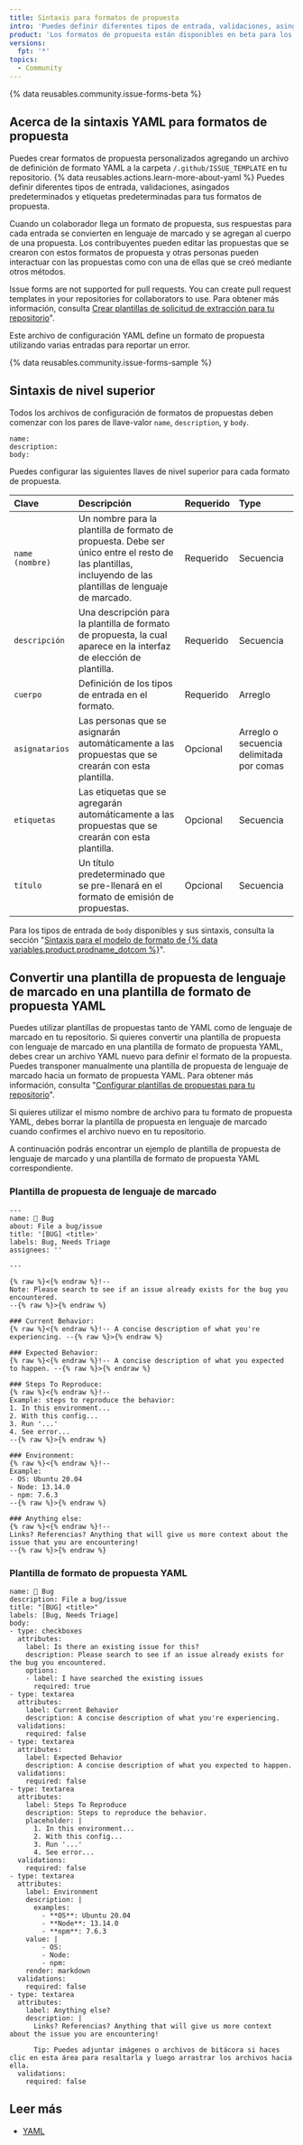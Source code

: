 ```yaml
---
title: Sintaxis para formatos de propuesta
intro: 'Puedes definir diferentes tipos de entrada, validaciones, asingados predeterminados y etiquetas predeterminadas para tus formatos de propuesta.'
product: 'Los formatos de propuesta están disponibles en beta para los repositorios públicos en {% data variables.product.prodname_dotcom_the_website %}'
versions:
  fpt: '*'
topics:
  - Community
---
```


{% data reusables.community.issue-forms-beta %}

## Acerca de la sintaxis YAML para formatos de propuesta

Puedes crear formatos de propuesta personalizados agregando un archivo de definición de formato YAML a la carpeta `/.github/ISSUE_TEMPLATE` en tu repositorio. {% data reusables.actions.learn-more-about-yaml %} Puedes definir diferentes tipos de entrada, validaciones, asingados predeterminados y etiquetas predeterminadas para tus formatos de propuesta.

Cuando un colaborador llega un formato de propuesta, sus respuestas para cada entrada se convierten en lenguaje de marcado y se agregan al cuerpo de una propuesta. Los contribuyentes pueden editar las propuestas que se crearon con estos formatos de propuesta y otras personas pueden interactuar con las propuestas como con una de ellas que se creó mediante otros métodos.

Issue forms are not supported for pull requests. You can create pull request templates in your repositories for collaborators to use. Para obtener más información, consulta [Crear plantillas de solicitud de extracción para tu repositorio](/communities/using-templates-to-encourage-useful-issues-and-pull-requests/creating-a-pull-request-template-for-your-repository)".

Este archivo de configuración YAML define un formato de propuesta utilizando varias entradas para reportar un error.

{% data reusables.community.issue-forms-sample %}

## Sintaxis de nivel superior

Todos los archivos de configuración de formatos de propuestas deben comenzar con los pares de llave-valor `name`, `description`, y `body`.

```YAML{:copy}
name:
description:
body:
```

Puedes configurar las siguientes llaves de nivel superior para cada formato de propuesta.

| Clave           | Descripción                                                                                                                                                | Requerido | Type                                     |
|:--------------- |:---------------------------------------------------------------------------------------------------------------------------------------------------------- |:--------- |:---------------------------------------- |
| `name (nombre)` | Un nombre para la plantilla de formato de propuesta. Debe ser único entre el resto de las plantillas, incluyendo de las plantillas de lenguaje de marcado. | Requerido | Secuencia                                |
| `descripción`   | Una descripción para la plantilla de formato de propuesta, la cual aparece en la interfaz de elección de plantilla.                                        | Requerido | Secuencia                                |
| `cuerpo`        | Definición de los tipos de entrada en el formato.                                                                                                          | Requerido | Arreglo                                  |
| `asignatarios`  | Las personas que se asignarán automáticamente a las propuestas que se crearán con esta plantilla.                                                          | Opcional  | Arreglo o secuencia delimitada por comas |
| `etiquetas`     | Las etiquetas que se agregarán automáticamente a las propuestas que se crearán con esta plantilla.                                                         | Opcional  | Secuencia                                |
| `título`        | Un título predeterminado que se pre-llenará en el formato de emisión de propuestas.                                                                        | Opcional  | Secuencia                                |

Para los tipos de entrada de `body` disponibles y sus sintaxis, consulta la sección "[Sintaxis para el modelo de formato de {% data variables.product.prodname_dotcom %}](/communities/using-templates-to-encourage-useful-issues-and-pull-requests/syntax-for-githubs-form-schema)".

## Convertir una plantilla de propuesta de lenguaje de marcado en una plantilla de formato de propuesta YAML

Puedes utilizar plantillas de propuestas tanto de YAML como de lenguaje de marcado en tu repositorio. Si quieres convertir una plantilla de propuesta con lenguaje de marcado en una plantilla de formato de propuesta YAML, debes crear un archivo YAML nuevo para definir el formato de la propuesta. Puedes transponer manualmente una plantilla de propuesta de lenguaje de marcado hacia un formato de propuesta YAML. Para obtener más información, consulta "[Configurar plantillas de propuestas para tu repositorio](/communities/using-templates-to-encourage-useful-issues-and-pull-requests/configuring-issue-templates-for-your-repository#creating-issue-forms)".

Si quieres utilizar el mismo nombre de archivo para tu formato de propuesta YAML, debes borrar la plantilla de propuesta en lenguaje de marcado cuando confirmes el archivo nuevo en tu repositorio.

A continuación podrás encontrar un ejemplo de plantilla de propuesta de lenguaje de marcado y una plantilla de formato de propuesta YAML correspondiente.

### Plantilla de propuesta de lenguaje de marcado

```markdown{:copy}
---
name: 🐞 Bug
about: File a bug/issue
title: '[BUG] <title>'
labels: Bug, Needs Triage
assignees: ''

---

{% raw %}<{% endraw %}!--
Note: Please search to see if an issue already exists for the bug you encountered.
--{% raw %}>{% endraw %}

### Current Behavior:
{% raw %}<{% endraw %}!-- A concise description of what you're experiencing. --{% raw %}>{% endraw %}

### Expected Behavior:
{% raw %}<{% endraw %}!-- A concise description of what you expected to happen. --{% raw %}>{% endraw %}

### Steps To Reproduce:
{% raw %}<{% endraw %}!--
Example: steps to reproduce the behavior:
1. In this environment...
2. With this config...
3. Run '...'
4. See error...
--{% raw %}>{% endraw %}

### Environment:
{% raw %}<{% endraw %}!--
Example:
- OS: Ubuntu 20.04
- Node: 13.14.0
- npm: 7.6.3
--{% raw %}>{% endraw %}

### Anything else:
{% raw %}<{% endraw %}!--
Links? Referencias? Anything that will give us more context about the issue that you are encountering!
--{% raw %}>{% endraw %}
```

### Plantilla de formato de propuesta YAML

```yaml{:copy}
name: 🐞 Bug
description: File a bug/issue
title: "[BUG] <title>"
labels: [Bug, Needs Triage]
body:
- type: checkboxes
  attributes:
    label: Is there an existing issue for this?
    description: Please search to see if an issue already exists for the bug you encountered.
    options:
    - label: I have searched the existing issues
      required: true
- type: textarea
  attributes:
    label: Current Behavior
    description: A concise description of what you're experiencing.
  validations:
    required: false
- type: textarea
  attributes:
    label: Expected Behavior
    description: A concise description of what you expected to happen.
  validations:
    required: false
- type: textarea
  attributes:
    label: Steps To Reproduce
    description: Steps to reproduce the behavior.
    placeholder: |
      1. In this environment...
      2. With this config...
      3. Run '...'
      4. See error...
  validations:
    required: false
- type: textarea
  attributes:
    label: Environment
    description: |
      examples:
        - **OS**: Ubuntu 20.04
        - **Node**: 13.14.0
        - **npm**: 7.6.3
    value: |
        - OS:
        - Node:
        - npm:
    render: markdown
  validations:
    required: false
- type: textarea
  attributes:
    label: Anything else?
    description: |
      Links? Referencias? Anything that will give us more context about the issue you are encountering!

      Tip: Puedes adjuntar imágenes o archivos de bitácora si haces clic en esta área para resaltarla y luego arrastrar los archivos hacia ella.
  validations:
    required: false
```

## Leer más

- [YAML](https://yaml.org/)
